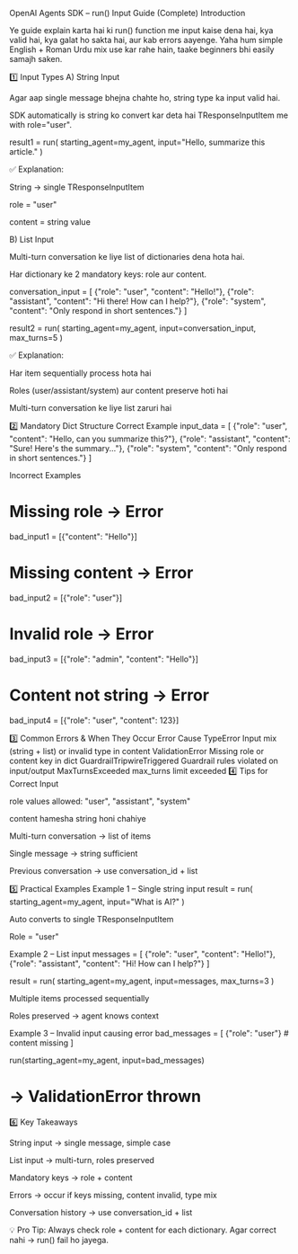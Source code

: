 OpenAI Agents SDK – run() Input Guide (Complete)
Introduction

Ye guide explain karta hai ki run() function me input kaise dena hai, kya valid hai, kya galat ho sakta hai, aur kab errors aayenge.
Yaha hum simple English + Roman Urdu mix use kar rahe hain, taake beginners bhi easily samajh saken.

1️⃣ Input Types
A) String Input

Agar aap single message bhejna chahte ho, string type ka input valid hai.

SDK automatically is string ko convert kar deta hai TResponseInputItem me with role="user".

result1 = run(
    starting_agent=my_agent,
    input="Hello, summarize this article."
)


✅ Explanation:

String → single TResponseInputItem

role = "user"

content = string value

B) List Input

Multi-turn conversation ke liye list of dictionaries dena hota hai.

Har dictionary ke 2 mandatory keys: role aur content.

conversation_input = [
    {"role": "user", "content": "Hello!"},
    {"role": "assistant", "content": "Hi there! How can I help?"},
    {"role": "system", "content": "Only respond in short sentences."}
]

result2 = run(
    starting_agent=my_agent,
    input=conversation_input,
    max_turns=5
)


✅ Explanation:

Har item sequentially process hota hai

Roles (user/assistant/system) aur content preserve hoti hai

Multi-turn conversation ke liye list zaruri hai

2️⃣ Mandatory Dict Structure
Correct Example
input_data = [
    {"role": "user", "content": "Hello, can you summarize this?"},
    {"role": "assistant", "content": "Sure! Here's the summary..."},
    {"role": "system", "content": "Only respond in short sentences."}
]

Incorrect Examples
# Missing role → Error
bad_input1 = [{"content": "Hello"}]

# Missing content → Error
bad_input2 = [{"role": "user"}]

# Invalid role → Error
bad_input3 = [{"role": "admin", "content": "Hello"}]

# Content not string → Error
bad_input4 = [{"role": "user", "content": 123}]

3️⃣ Common Errors & When They Occur
Error	Cause
TypeError	Input mix (string + list) or invalid type in content
ValidationError	Missing role or content key in dict
GuardrailTripwireTriggered	Guardrail rules violated on input/output
MaxTurnsExceeded	max_turns limit exceeded
4️⃣ Tips for Correct Input

role values allowed: "user", "assistant", "system"

content hamesha string honi chahiye

Multi-turn conversation → list of items

Single message → string sufficient

Previous conversation → use conversation_id + list

5️⃣ Practical Examples
Example 1 – Single string input
result = run(
    starting_agent=my_agent,
    input="What is AI?"
)


Auto converts to single TResponseInputItem

Role = "user"

Example 2 – List input
messages = [
    {"role": "user", "content": "Hello!"},
    {"role": "assistant", "content": "Hi! How can I help?"}
]

result = run(
    starting_agent=my_agent,
    input=messages,
    max_turns=3
)


Multiple items processed sequentially

Roles preserved → agent knows context

Example 3 – Invalid input causing error
bad_messages = [
    {"role": "user"}  # content missing
]

run(starting_agent=my_agent, input=bad_messages)
# → ValidationError thrown

6️⃣ Key Takeaways

String input → single message, simple case

List input → multi-turn, roles preserved

Mandatory keys → role + content

Errors → occur if keys missing, content invalid, type mix

Conversation history → use conversation_id + list

💡 Pro Tip:
Always check role + content for each dictionary. Agar correct nahi → run() fail ho jayega.